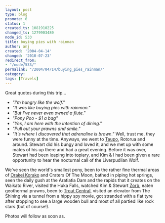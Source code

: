```yaml
---
layout: post
type: blog
promote: 0
status: 1
created_ts: 1081910225
changed_ts: 1279903480
node_id: 533
title: buying pies with rainman
author: anj
created: '2004-04-14'
changed: '2010-07-23'
redirect_from:
- "/node/533/"
permalink: "/2004/04/14/buying_pies_rainman/"
category:
tags: [Travels]
---
```

Great quotes during this trip...
* _"I'm hungry like the wolf."_
* _"It was like buying pies with rainman."_
* _"But I've never even owned a flute."_
* _"Pony Poo - \$1 a bag"_
* _"Yes, I am here with the intention of dining."_
* _"Pull out your prawns and smile."_
* _"It's where I discovered that adrenaline is brown."_
Well, trust me, they were funny at the time.  Anyways, we went to [Taupo](http://www.backpacklaketaupo.com/), Rotorua and around.  Stewart did his bungy and loved it, and we met up with some mates of his up there and had a great evening.  Before it was over, Stewart had been leaping into topiary, and Kim & I had been given a rare opportunity to hear the nocturnal call of the Liverpudlian Wolf.  

We've seen the world's smallest pony, been to the rather fine thermal areas of [Orakei Korako](http://www.orakeikorako.co.nz/) and Craters Of The Moon, bathed in piping hot springs, seen the daily gush at the Aratiatia Dam and the rapids that it creates on the Waikato River, visited the Huka Falls, watched Kim & Stewart [Zorb](http://www.zorb.com/), eaten geothermal prawns, been to [Trout Central](http://www.troutcentre.org.nz/), visited an elevator from The Shining via a tunnel from a hippy spy movie, got stranded with a flat tyre after stopping to see a large wooden bull and most of all partied like rock stars (but of course!).

Photos will follow as soon as.
<!-- break -->
